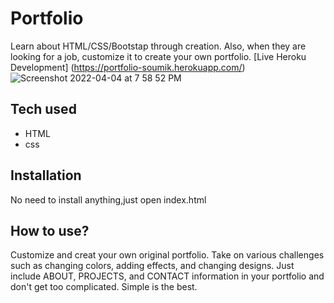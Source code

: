 # Portfolio
Learn about HTML/CSS/Bootstap through creation. Also, when they are looking for a job, customize it to create your own portfolio. 
[Live Heroku Development] (https://portfolio-soumik.herokuapp.com/)
![Screenshot 2022-04-04 at 7 58 52 PM](https://user-images.githubusercontent.com/102286461/161670512-05834a9d-9eda-4fbb-98d3-840f8b2e199c.png)
## Tech used
* HTML
* css
## Installation
No need to install anything,just open index.html
## How to use?
Customize and creat your own original portfolio. Take on various challenges such as changing colors, adding effects, and changing designs. Just include ABOUT, PROJECTS, and CONTACT information in your portfolio and don't get too complicated. Simple is the best.

